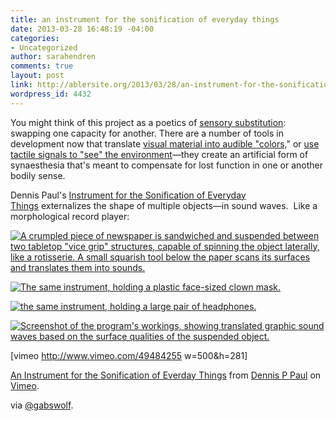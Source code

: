 ```yaml
---
title: an instrument for the sonification of everyday things
date: 2013-03-28 16:48:19 -04:00
categories:
- Uncategorized
author: sarahendren
comments: true
layout: post
link: http://ablersite.org/2013/03/28/an-instrument-for-the-sonification-of-everyday-things/
wordpress_id: 4432
---
```


You might think of this project as a poetics of [sensory substitution](http://en.wikipedia.org/wiki/Sensory_substitution): swapping one capacity for another. There are a number of tools in development now that translate [visual material into audible "colors,](http://www.seeingwithsound.com/)" or [use tactile signals to "see" the environment](http://www.wicab.com/en_us/)—they create an artificial form of synaesthesia that's meant to compensate for lost function in one or another bodily sense.

Dennis Paul's [Instrument for the Sonification of Everyday Things](http://dennisppaul.de/an-instrument-for-the-sonification-of-everday-things/) externalizes the shape of multiple objects—in sound waves.  Like a morphological record player:

[![A crumpled piece of newspaper is sandwiched and suspended between two tabletop "vice grip" structures, capable of spinning the object laterally, like a rotisserie. A small squarish tool below the paper scans its surfaces and translates them into sounds.](http://ablersite.files.wordpress.com/2013/03/smr-002.jpg)](http://ablersite.files.wordpress.com/2013/03/smr-002.jpg)

[![The same instrument, holding a plastic face-sized clown mask.](http://ablersite.files.wordpress.com/2013/03/smr-004.jpg)](http://ablersite.files.wordpress.com/2013/03/smr-004.jpg)

[![the same instrument, holding a large pair of headphones.](http://ablersite.files.wordpress.com/2013/03/smr-003.jpg)](http://ablersite.files.wordpress.com/2013/03/smr-003.jpg)

[![Screenshot of the program's workings, showing translated graphic sound waves based on the surface qualities of the suspended object. ](http://ablersite.files.wordpress.com/2013/03/smr-screen.jpg)](http://ablersite.files.wordpress.com/2013/03/smr-screen.jpg)

[vimeo http://www.vimeo.com/49484255 w=500&h=281]

[An Instrument for the Sonification of Everday Things](http://vimeo.com/49484255) from [Dennis P Paul](http://vimeo.com/dennisppaul) on [Vimeo](http://vimeo.com).

via [@gabswolf](https://twitter.com/gabswolf).
